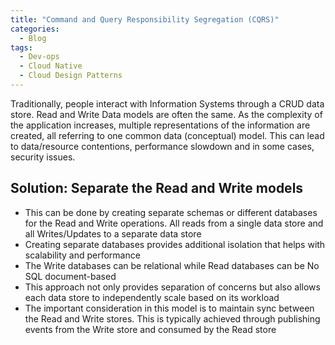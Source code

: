 ```yaml
---
title: "Command and Query Responsibility Segregation (CQRS)"
categories:
  - Blog
tags:
  - Dev-ops
  - Cloud Native
  - Cloud Design Patterns
---
```


Traditionally, people interact with Information Systems through a CRUD data store. Read and Write Data models are often the same. As the complexity of the application increases, multiple representations of the information are created, all referring to one common data (conceptual) model. This can lead to data/resource contentions, performance slowdown and in some cases, security issues.

<h2>Solution: Separate the Read and Write models</h2>
<ul>
<li>This can be done by creating separate schemas or different databases for the Read and Write operations. All reads from a single data store and all Writes/Updates to a separate data store</li>
<li>Creating separate databases provides additional isolation that helps with scalability and performance</li>
<li>The Write databases can be relational while Read databases can be No SQL document-based</li>
<li>This approach not only provides separation of concerns but also allows each data store to independently scale based on its workload</li>
<li>The important consideration in this model is to maintain sync between the Read and Write stores. This is typically achieved through publishing events from the Write store and consumed by the Read store</li>
</ul>